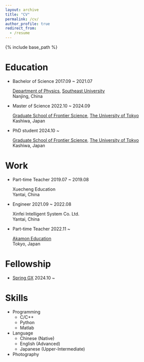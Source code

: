 ```yaml
---
layout: archive
title: "CV"
permalink: /cv/
author_profile: true
redirect_from:
  - /resume
---
```


{% include base_path %}

Education
======
<!--* Ph.D in Version Control Theory, GitHub University, 2018 (expected)
* M.S. in Jekyll, GitHub University, 2014
* B.S. in GitHub, GitHub University, 2012-->
*   Bachelor of Science 2017.09 ~ 2021.07 

    [Department of Physics](https://physics.seu.edu.cn/), [Southeast University](https://www.seu.edu.cn/)  
    Nanjing, China

*   Master of Science 2022.10 ~ 2024.09

    [Graduate School of Frontier Science](https://www.k.u-tokyo.ac.jp), [The University of Tokyo](https://www.u-tokyo.ac.jp/ja/index.html)  
    Kashiwa, Japan

*   PhD student 2024.10 ~ 

    [Graduate School of Frontier Science](https://www.k.u-tokyo.ac.jp), [The University of Tokyo](https://www.u-tokyo.ac.jp/ja/index.html)  
    Kashiwa, Japan

Work
======
*   Part-time Teacher 2019.07 ~ 2019.08  
    
    Xuecheng Education  
    Yantai, China

*   Engineer 2021.09 ~ 2022.08  
    
    Xinfei Intelligent System Co. Ltd.  
    Yantai, China  

*   Part-time Teacher 2022.11 ~   
    
    [Akamon Education](https://akjc-inc.com/)  
    Tokyo, Japan

Fellowship
======
* [Spring GX](https://spring-gx.adm.s.u-tokyo.ac.jp/) 2024.10 ~
  
Skills
======
* Programming
  * C/C++
  * Python
  * Matlab
* Language
  * Chinese (Native)
  * English (Advanced)
  * Japanese (Upper-Intermediate)
* Photography

<!--
Publications
======
  <ul>{% for post in site.publications reversed %}
    {% include archive-single-cv.html %}
  {% endfor %}</ul>
  
Talks
======
  <ul>{% for post in site.talks reversed %}
    {% include archive-single-talk-cv.html  %}
  {% endfor %}</ul>
  
Teaching
======
  <ul>{% for post in site.teaching reversed %}
    {% include archive-single-cv.html %}
  {% endfor %}</ul>
-->
